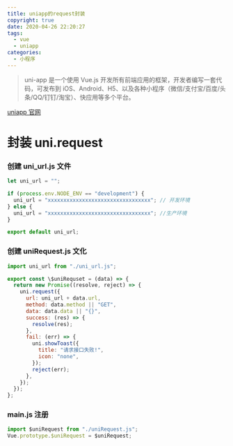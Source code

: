 ```yaml
---
title: uniapp的request封装
copyright: true
date: 2020-04-26 22:20:27
tags:
  - vue
  - uniapp
categories:
  - 小程序
---
```


> uni-app 是一个使用 Vue.js 开发所有前端应用的框架，开发者编写一套代码，可发布到 iOS、Android、H5、以及各种小程序（微信/支付宝/百度/头条/QQ/钉钉/淘宝）、快应用等多个平台。

[uniapp 官网](https://uniapp.dcloud.io/quickstart)

# 封装 uni.request

### 创建 uni_url.js 文件

```javascript
let uni_url = "";

if (process.env.NODE_ENV == "development") {
  uni_url = "xxxxxxxxxxxxxxxxxxxxxxxxxxxxxxxxx"; // 开发环境
} else {
  uni_url = "xxxxxxxxxxxxxxxxxxxxxxxxxxxxxxxxx"; //生产环境
}

export default uni_url;
```

### 创建 uniRequest.js 文化

```javascript
import uni_url from "./uni_url.js";

export const \$uniRequset = (data) => {
  return new Promise((resolve, reject) => {
    uni.request({
      url: uni_url + data.url,
      method: data.method || "GET",
      data: data.data || "{}",
      success: (res) => {
        resolve(res);
      },
      fail: (err) => {
        uni.showToast({
          title: "请求接口失败!",
          icon: "none",
        });
        reject(err);
      },
    });
  });
};
```

### main.js 注册

```javascript
import $uniRequest from "./uniRequest.js";
Vue.prototype.$uniRequest = $uniRequest;
```
